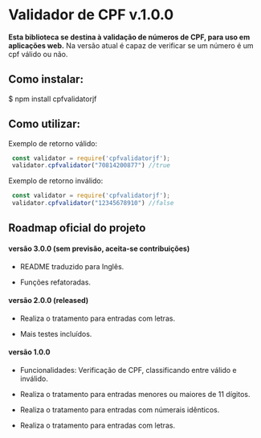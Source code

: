 # Validador de CPF v.1.0.0 

**Esta biblioteca se destina à validação de números de CPF, para uso em aplicações web.** Na versão atual é capaz de verificar se um número é um cpf válido ou não.  

## [](https://github.com/jayferreira/cpfvalidator-#como-instalar)Como instalar:  

$ npm install cpfvalidatorjf  

## [](https://github.com/jayferreira/cpfvalidator#como-utilizar)Como utilizar:
  
Exemplo de retorno válido: 
```javascript
 const validator = require('cpfvalidatorjf');
 validator.cpfvalidator("70814200877") //true
```
Exemplo de retorno inválido: 
```javascript
 const validator = require('cpfvalidatorjf');
 validator.cpfvalidator("12345678910") //false
```  

## [](https://github.com/jayferreira/cpfvalidator#roadmap-oficial-do-projeto)Roadmap oficial do projeto
  

#### [](https://github.com/jayferreira/cpfvalidator#vers%C3%A3o-300-sem-previs%C3%A3o-aceita-se-contribui%C3%A7%C3%B5es)versão 3.0.0 (sem previsão, aceita-se contribuições)
 

- README traduzido para Inglês.

- Funções refatoradas.

  

#### [](https://github.com/jayferreira/cpfvalidator#vers%C3%A3o-200-previs%C3%A3o-outubro2018)versão 2.0.0 (released)

  
- Realiza o tratamento para entradas com letras.

- Mais testes incluídos.

  

#### [](https://github.com/jayferreira/cpfvalidator#vers%C3%A3o-100-released)versão 1.0.0 

  

- Funcionalidades: Verificação de CPF, classificando entre válido e inválido.

- Realiza o tratamento para entradas menores ou maiores de 11 dígitos.

- Realiza o tratamento para entradas com númerais idênticos.

- Realiza o tratamento para entradas com letras.